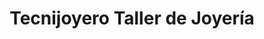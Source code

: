 ---
title: "Tecnijoyero Taller de Joyería"
url: /guayaquil/tecnijoyero-taller-de-joyeria/
shop: Schmuck
---